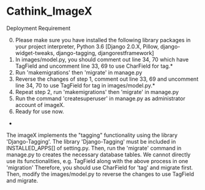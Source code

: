 # Cathink_ImageX



Deployment Requirement

0. Please make sure you have installed the following library packages in your project interpreter, Python 3.6
   [Django 2.0.X, Pillow, django-widget-tweaks, django-tagging, djangorestframework]
1. In images/model.py, you should comment out line 34, 70 which have TagField and uncomment line 33, 69 to use CharField for tag.*
2. Run 'makemigrations' then 'migrate' in manage.py
3. Reverse the changes of step 1, comment out line 33, 69 and uncomment line 34, 70 to use TagField for tag in images/model.py.*
4. Repeat step 2, run 'makemigrations' then 'migrate' in manage.py
5. Run the command 'createsuperuser' in manage.py as administrator account of imageX.
6. Ready for use now.

*
The imageX implements the "tagging" functionality using the library 'Django-Tagging'.
The library 'Django-Tagging' must be included in INSTALLED_APPS[] of setting.py.
Then, run the 'migrate' command in manage.py to creates the necessary database tables.
We cannot directly use its functionalities, e.g. TagField along with the above process in one 'migration'
Therefore, you should use CharField for 'tag' and migrate first.
Then, modify the images/model.py to reverse the changes to use TagField and migrate.


